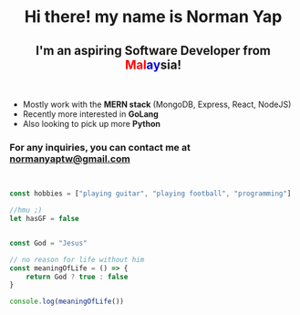 <h1 align="center">Hi there! my name is Norman Yap</h1>
<h2 align="center" >I'm an aspiring Software Developer from <span style="color:red">Mal</span><span style="color:#0000d8">ay</span>sia!</h2>
<br>
<ul>
    <li>Mostly work with the <b>MERN stack</b> (MongoDB, Express, React, NodeJS) </li>
    <li>Recently more interested in <b>GoLang</b></li>
    <li>Also looking to pick up more <b>Python</b></li>
</ul>

### For any inquiries, you can contact me at [normanyaptw@gmail.com](normanyaptw@gmail.com)



```js


const hobbies = ["playing guitar", "playing football", "programming"]

//hmu ;)
let hasGF = false


const God = "Jesus"

// no reason for life without him
const meaningOfLife = () => {
    return God ? true : false
}

console.log(meaningOfLife())
```
